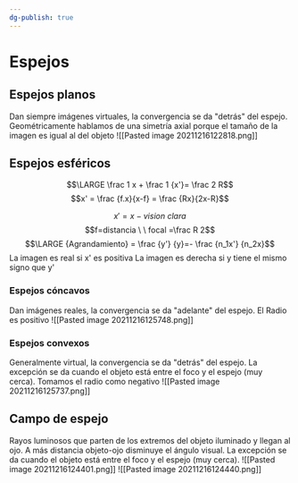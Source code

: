 ```yaml
---
dg-publish: true
---
```

# Espejos

## Espejos planos
Dan siempre imágenes virtuales, la convergencia se da "detrás" del espejo. Geométricamente hablamos de una simetría axial porque el tamaño de la imagen es igual al del objeto
![[Pasted image 20211216122818.png]]
## Espejos esféricos
$$\LARGE \frac 1 x + \frac 1 {x'}= \frac 2 R$$
$$x' = \frac {f.x}{x-f} = \frac {Rx}{2x-R}$$

$$x'=x-vision\ clara$$
$$f=distancia \ \ focal =\frac R 2$$
$$\LARGE {Agrandamiento} =  \frac {y'} {y}=- \frac {n_1x'} {n_2x}$$
La imagen es real si x' es positiva
La imagen es derecha si y tiene el mismo signo que y'
### Espejos cóncavos

Dan imágenes reales, la convergencia se da "adelante" del espejo.
El Radio es positivo
![[Pasted image 20211216125748.png]]
### Espejos convexos
Generalmente virtual, la convergencia se da "detrás" del espejo. La excepción se da cuando el objeto está entre el foco y el espejo (muy cerca). 
Tomamos el radio como negativo
![[Pasted image 20211216125737.png]]

## Campo de espejo
Rayos luminosos que parten de los extremos del objeto iluminado y llegan al ojo. A más distancia objeto-ojo disminuye el ángulo visual. La excepción se da cuando el objeto está entre el foco y el espejo (muy cerca).
![[Pasted image 20211216124401.png]]
![[Pasted image 20211216124440.png]]